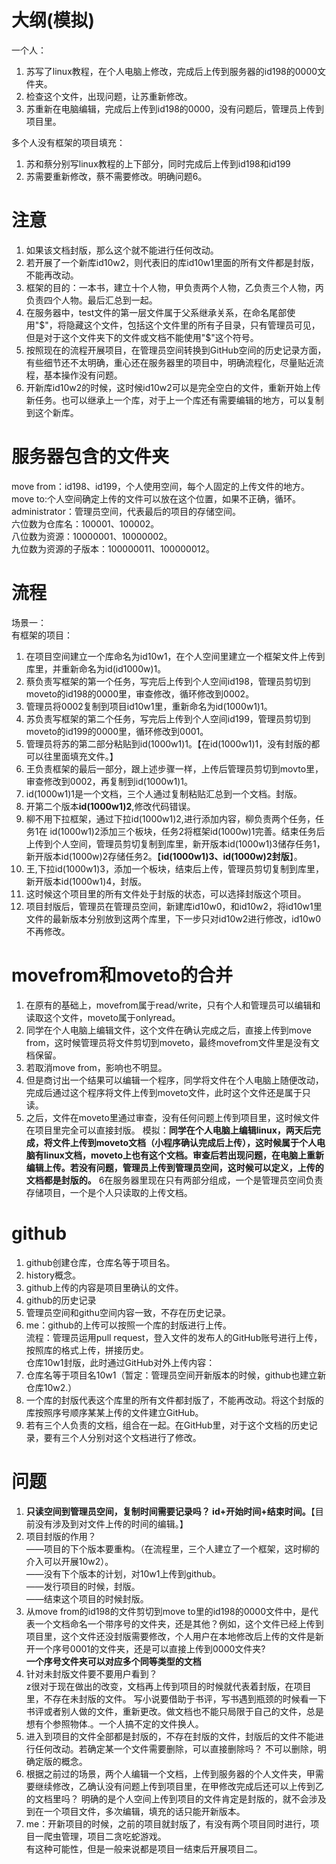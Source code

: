 # 大纲(模拟)  
一个人：  
1.  苏写了linux教程，在个人电脑上修改，完成后上传到服务器的id198的0000文件夹。
2.  检查这个文件，出现问题，让苏重新修改。
3.  苏重新在电脑编辑，完成后上传到id198的0000，没有问题后，管理员上传到项目里。  
  
多个人没有框架的项目填充：  
1. 苏和蔡分别写linux教程的上下部分，同时完成后上传到id198和id199  
2. 苏需要重新修改，蔡不需要修改。明确问题6。  
  

  
# 注意  
1. 如果该文档封版，那么这个就不能进行任何改动。
2. 若开展了一个新库id10w2，则代表旧的库id10w1里面的所有文件都是封版，不能再改动。
3. 框架的目的：一本书，建立十个人物，甲负责两个人物，乙负责三个人物，丙负责四个人物。最后汇总到一起。  
4. 在服务器中，test文件的第一层文件属于父系继承关系，在命名尾部使用"$"，将隐藏这个文件，包括这个文件里的所有子目录，只有管理员可见，但是对于这个文件夹下的文件或文档不能使用"$"这个符号。  
5. 按照现在的流程开展项目，在管理员空间转换到GitHub空间的历史记录方面，有些细节还不太明确，重心还在服务器里的项目中，明确流程化，尽量贴近流程，基本操作没有问题。  
6. 开新库id10w2的时候，这时候id10w2可以是完全空白的文件，重新开始上传新任务。也可以继承上一个库，对于上一个库还有需要编辑的地方，可以复制到这个新库。
    
# 服务器包含的文件夹   
move from：id198、id199，个人使用空间，每个人固定的上传文件的地方。  
move to:个人空间确定上传的文件可以放在这个位置，如果不正确，循环。   
administrator：管理员空间，代表最后的项目的存储空间。   
六位数为仓库名：100001、100002。  
八位数为资源：10000001、10000002。  
九位数为资源的子版本：100000011、100000012。  
  
# 流程   
场景一：  
有框架的项目：   
1. 在项目空间建立一个库命名为id10w1，在个人空间里建立一个框架文件上传到库里，并重新命名为id(id1000w)1。   
2. 蔡负责写框架的第一个任务，写完后上传到个人空间id198，管理员剪切到moveto的id198的0000里，审查修改，循环修改到0002。  
3. 管理员将0002复制到项目id10w1里，重新命名为id(1000w1)1。  
4. 苏负责写框架的第二个任务，写完后上传到个人空间id199，管理员剪切到moveto的id199的0000里，循环修改到0001。  
5. 管理员将苏的第二部分粘贴到id(1000w1)1。【在id(1000w1)1，没有封版的都可以往里面填充文件。】    
6. 王负责框架的最后一部分，跟上述步骤一样，上传后管理员剪切到movto里，审查修改到0002，再复制到id(1000w1)1。  
7. id(1000w1)1是一个文档，三个人通过复制粘贴汇总到一个文档。封版。    
8. 开第二个版本**id(1000w1)2**,修改代码错误。  
9. 柳不用下拉框架，通过下拉id(1000w1)2,进行添加内容，柳负责两个任务，任务1在 id(1000w1)2添加三个板块，任务2将框架id(1000w)1完善。结束任务后上传到个人空间，管理员剪切复制到库里，新开版本id(1000w1)3储存任务1，新开版本id(1000w)2存储任务2。【**id(1000w1)3、id(1000w)2封版**】。  
10. 王,下拉id(1000w1)3，添加一个板块，结束后上传，管理员剪切复制到库里，新开版本id(1000w1)4，封版。  
11. 这时候这个项目里的所有文件处于封版的状态，可以选择封版这个项目。  
12. 项目封版后，管理员在管理员空间，新建库id10w0，和id10w2，将id10w1里文件的最新版本分别放到这两个库里，下一步只对id10w2进行修改，id10w0不再修改。  
    
# movefrom和moveto的合并  
1. 在原有的基础上，movefrom属于read/write，只有个人和管理员可以编辑和读取这个文件，moveto属于onlyread。
2. 同学在个人电脑上编辑文件，这个文件在确认完成之后，直接上传到move from，这时候管理员将文件剪切到moveto，最终movefrom文件里是没有文档保留。
3. 若取消move from，影响也不明显。
4. 但是商讨出一个结果可以编辑一个程序，同学将文件在个人电脑上随便改动，完成后通过这个程序将文件上传到moveto文件，此时这个文件还是属于只读。
5. 之后，文件在moveto里通过审查，没有任何问题上传到项目里，这时候文件在项目里完全可以直接封版。
模拟：**同学在个人电脑上编辑linux，两天后完成，将文件上传到moveto文档（小程序确认完成后上传），这时候属于个人电脑有linux文档，moveto上也有这个文档。审查后若出现问题，在电脑上重新编辑上传。若没有问题，管理员上传到管理员空间，这时候可以定义，上传的文档都是封版的。**
6在服务器里现在只有两部分组成，一个是管理员空间负责存储项目，一个是个人只读取的上传文档。
  
#  github  
1. github创建仓库，仓库名等于项目名。  
2. history概念。  
3. github上传的内容是项目里确认的文件。  
4. github的历史记录   
5. 管理员空间和githu空间内容一致，不存在历史记录。  
6. me：github的上传可以按照一个库的封版进行上传。  
流程：管理员运用pull request，登入文件的发布人的GitHub账号进行上传，按照库的格式上传，拼接历史。     
仓库10w1封版，此时通过GitHub对外上传内容：  
1. 仓库名等于项目名10w1（暂定：管理员空间开新版本的时候，github也建立新仓库10w2.）   
2. 一个库的封版代表这个库里的所有文件都封版了，不能再改动。将这个封版的库按照序号顺序某某上传的文件建立GitHub。   
3. 若有三个人负责的文档，组合在一起。在GitHub里，对于这个文档的历史记录，要有三个人分别对这个文档进行了修改。
  
# 问题
1. **只读空间到管理员空间，复制时间需要记录吗？  id+开始时间+结束时间。**【目前没有涉及到对文件上传的时间的编辑。】  
2. 项目封版的作用？  
——项目的下个版本要重构。（在流程里，三个人建立了一个框架，这时柳的介入可以开展10w2）。  
——没有下个版本的计划，对10w1上传到github。  
——发行项目的时候，封版。  
——结束这个项目的时候封版。   
3. 从move from的id198的文件剪切到move to里的id198的0000文件中，是代表一个文档命名一个带序号的文件夹，还是其他？例如，这个文件已经上传到项目里，这个文件还没封版需要修改，个人用户在本地修改后上传的文件是新开一个序号0001的文件夹，还是可以直接上传到0000文件夹?  
**一个序号文件夹可以对应多个同等类型的文档**    
4. 针对未封版文件要不要用户看到？  
z很对于现在做出的改变，文档再上传到项目的时候就代表着封版，在项目里，不存在未封版的文件。 
写小说要借助于书评，写书遇到瓶颈的时候看一下书评或者别人做的文件，重新更改。做文档也不能只局限于自己的文件，总是想有个参照物体.。一个人搞不定的文件换人。  
5. 进入到项目的文件全部都是封版的，不存在封版的文件，封版后的文件不能进行任何改动。若确定某一个文件需要删除，可以直接删除吗？
   不可以删除，明确定版的概念。  
6. 根据之前过的场景，两个人编辑一个文档，上传到服务器的个人文件夹，甲需要继续修改，乙确认没有问题上传到项目里，在甲修改完成后还可以上传到乙的文档里吗？
   明确的是个人空间上传到项目的文件肯定是封版的，就不会涉及到在一个项目文件，多次编辑，填充的话只能开新版本。  
7. me：开新项目的时候，之前的项目就封版了，有没有两个项目同时进行，项目一爬虫管理，项目二贪吃蛇游戏。  
   有这种可能性，但是一般来说都是项目一结束后开展项目二。  

  

